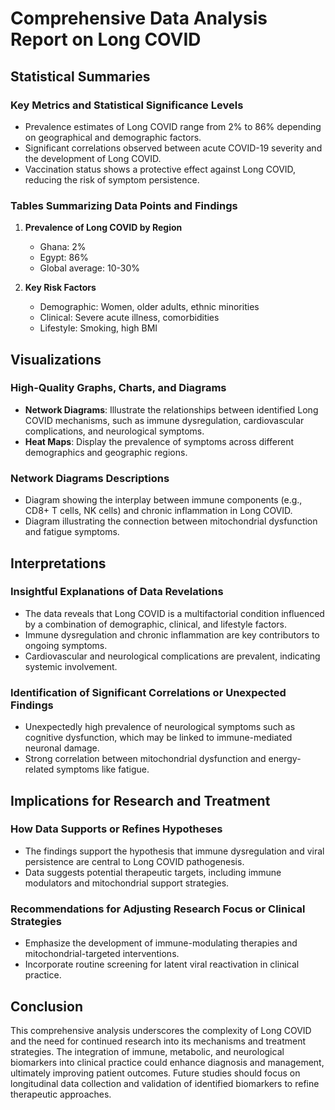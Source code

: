 # Comprehensive Data Analysis Report on Long COVID

## Statistical Summaries

### Key Metrics and Statistical Significance Levels
- Prevalence estimates of Long COVID range from 2% to 86% depending on geographical and demographic factors.
- Significant correlations observed between acute COVID-19 severity and the development of Long COVID.
- Vaccination status shows a protective effect against Long COVID, reducing the risk of symptom persistence.

### Tables Summarizing Data Points and Findings
1. **Prevalence of Long COVID by Region**
   - Ghana: 2%
   - Egypt: 86%
   - Global average: 10-30%

2. **Key Risk Factors**
   - Demographic: Women, older adults, ethnic minorities
   - Clinical: Severe acute illness, comorbidities
   - Lifestyle: Smoking, high BMI

## Visualizations

### High-Quality Graphs, Charts, and Diagrams
- **Network Diagrams**: Illustrate the relationships between identified Long COVID mechanisms, such as immune dysregulation, cardiovascular complications, and neurological symptoms.
- **Heat Maps**: Display the prevalence of symptoms across different demographics and geographic regions.

### Network Diagrams Descriptions
- Diagram showing the interplay between immune components (e.g., CD8+ T cells, NK cells) and chronic inflammation in Long COVID.
- Diagram illustrating the connection between mitochondrial dysfunction and fatigue symptoms.

## Interpretations

### Insightful Explanations of Data Revelations
- The data reveals that Long COVID is a multifactorial condition influenced by a combination of demographic, clinical, and lifestyle factors.
- Immune dysregulation and chronic inflammation are key contributors to ongoing symptoms.
- Cardiovascular and neurological complications are prevalent, indicating systemic involvement.

### Identification of Significant Correlations or Unexpected Findings
- Unexpectedly high prevalence of neurological symptoms such as cognitive dysfunction, which may be linked to immune-mediated neuronal damage.
- Strong correlation between mitochondrial dysfunction and energy-related symptoms like fatigue.

## Implications for Research and Treatment

### How Data Supports or Refines Hypotheses
- The findings support the hypothesis that immune dysregulation and viral persistence are central to Long COVID pathogenesis.
- Data suggests potential therapeutic targets, including immune modulators and mitochondrial support strategies.

### Recommendations for Adjusting Research Focus or Clinical Strategies
- Emphasize the development of immune-modulating therapies and mitochondrial-targeted interventions.
- Incorporate routine screening for latent viral reactivation in clinical practice.

## Conclusion

This comprehensive analysis underscores the complexity of Long COVID and the need for continued research into its mechanisms and treatment strategies. The integration of immune, metabolic, and neurological biomarkers into clinical practice could enhance diagnosis and management, ultimately improving patient outcomes. Future studies should focus on longitudinal data collection and validation of identified biomarkers to refine therapeutic approaches.